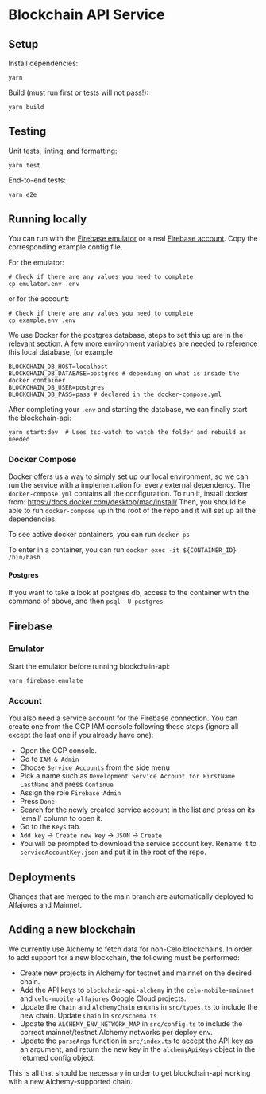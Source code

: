 # Blockchain API Service

## Setup

Install dependencies:

```console
yarn
```

Build (must run first or tests will not pass!):

```console
yarn build
```

## Testing

Unit tests, linting, and formatting:

```console
yarn test
```

End-to-end tests:

```console
yarn e2e
```

## Running locally

You can run with the [Firebase emulator](#emulator) or a real
[Firebase account](#account). Copy the corresponding example config
file.

For the emulator:

```console
# Check if there are any values you need to complete
cp emulator.env .env
```

or for the account:

```console
# Check if there are any values you need to complete
cp example.env .env
```

We use Docker for the postgres database, steps to set this up are in the
[relevant section](#docker-compose). A few more environment variables are needed to reference this local database, for example

```console
BLOCKCHAIN_DB_HOST=localhost
BLOCKCHAIN_DB_DATABASE=postgres # depending on what is inside the docker container
BLOCKCHAIN_DB_USER=postgres
BLOCKCHAIN_DB_PASS=pass # declared in the docker-compose.yml
```

After completing your `.env` and starting the database, we can finally start the
blockchain-api:

```console
yarn start:dev  # Uses tsc-watch to watch the folder and rebuild as needed
```

### Docker Compose

Docker offers us a way to simply set up our local environment, so we can run the service with a implementation for every external dependency.
The `docker-compose.yml` contains all the configuration.
To run it, install docker from: https://docs.docker.com/desktop/mac/install/
Then, you should be able to run `docker-compose up` in the root of the repo and it will set up all the dependencies.

To see active docker containers, you can run `docker ps`

To enter in a container, you can run `docker exec -it ${CONTAINER_ID} /bin/bash`

#### Postgres

If you want to take a look at postgres db, access to the container with the command of above, and then `psql -U postgres`

## Firebase

### Emulator

Start the emulator before running blockchain-api:

```console
yarn firebase:emulate
```

### Account

You also need a service account for the Firebase connection. You can create one from the GCP IAM console following these steps (ignore all except the last one if you already have one):

- Open the GCP console.
- Go to `IAM & Admin`
- Choose `Service Accounts` from the side menu
- Pick a name such as `Development Service Account for FirstName LastName` and press `Continue`
- Assign the role `Firebase Admin`
- Press `Done`
- Search for the newly created service account in the list and press on its 'email' column to open it.
- Go to the `Keys` tab.
- `Add key` -> `Create new key` -> `JSON` -> `Create`
- You will be prompted to download the service account key. Rename it to `serviceAccountKey.json` and put it in the root of the repo.

## Deployments

Changes that are merged to the main branch are automatically deployed to
Alfajores and Mainnet.

## Adding a new blockchain

We currently use Alchemy to fetch data for non-Celo blockchains. In order to add support for a new blockchain, the following
must be performed:

* Create new projects in Alchemy for testnet and mainnet on the desired chain.
* Add the API keys to `blockchain-api-alchemy` in the `celo-mobile-mainnet` and `celo-mobile-alfajores` Google Cloud projects.
* Update the `Chain` and `AlchemyChain` enums in `src/types.ts` to include the new chain. Update `Chain` in `src/schema.ts`
* Update the `ALCHEMY_ENV_NETWORK_MAP` in `src/config.ts` to include the correct mainnet/testnet Alchemy networks per deploy env.
* Update the `parseArgs` function in `src/index.ts` to accept the API key as an argument, and return the new key in the `alchemyApiKeys` object in the returned config object.

This is all that should be necessary in order to get blockchain-api working with a new Alchemy-supported chain.
